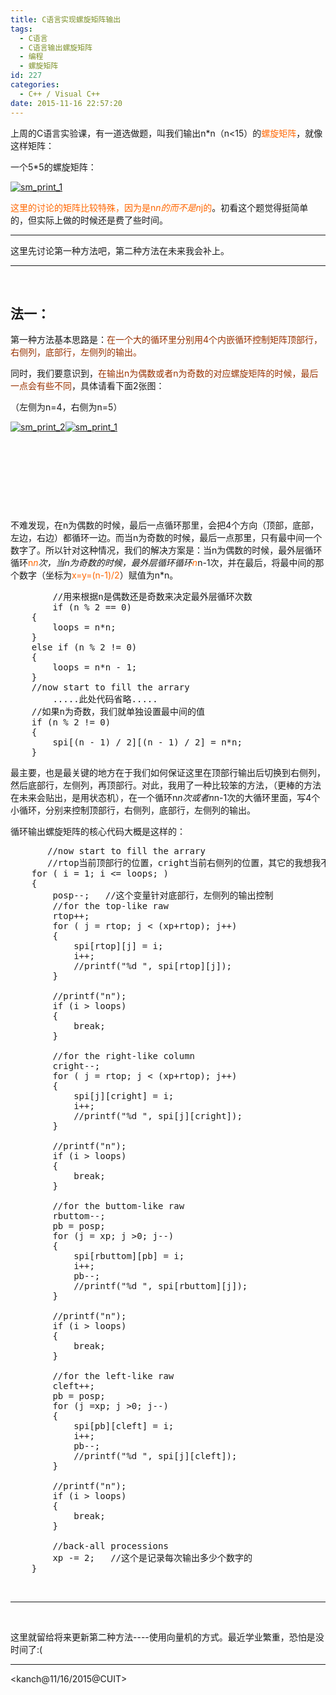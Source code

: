 ```yaml
---
title: C语言实现螺旋矩阵输出
tags:
  - C语言
  - C语言输出螺旋矩阵
  - 编程
  - 螺旋矩阵
id: 227
categories:
  - C++ / Visual C++
date: 2015-11-16 22:57:20
---
```


上周的C语言实验课，有一道选做题，叫我们输出n*n（n&lt;15）的<span style="color: #ff6600;">螺旋矩阵</span>，就像这样矩阵：

一个5*5的螺旋矩阵：

[![sm_print_1](http://139.129.6.122/wp-content/uploads/2015/11/sm_print_1.png)](http://139.129.6.122/wp-content/uploads/2015/11/sm_print_1.png)

<span style="color: #ff6600;">这里的讨论的矩阵比较特殊，因为是n*n的而不是n*j的</span>。初看这个题觉得挺简单的，但实际上做的时候还是费了些时间。

* * *

这里先讨论第一种方法吧，第二种方法在未来我会补上。

* * *

&nbsp;

## 法一：

第一种方法基本思路是：<span style="color: #993300;">在一个大的循环里分别用4个内嵌循环控制矩阵顶部行，右侧列，底部行，左侧列的输出。</span>

同时，我们要意识到，<span style="color: #993300;">在输出n为偶数或者n为奇数的对应螺旋矩阵的时候，最后一点会有些不同</span>，具体请看下面2张图：

（左侧为n=4，右侧为n=5）

[![sm_print_2](http://139.129.6.122/wp-content/uploads/2015/11/sm_print_2.png)](http://139.129.6.122/wp-content/uploads/2015/11/sm_print_2.png)[![sm_print_1](http://139.129.6.122/wp-content/uploads/2015/11/sm_print_1.png)](http://139.129.6.122/wp-content/uploads/2015/11/sm_print_1.png)

&nbsp;

&nbsp;

&nbsp;

&nbsp;

不难发现，在n为偶数的时候，最后一点循环那里，会把4个方向（顶部，底部，左边，右边）都循环一边。而当n为奇数的时候，最后一点那里，只有最中间一个数字了。所以针对这种情况，我们的解决方案是：当n为偶数的时候，最外层循环循环<span style="color: #ff6600;">n*n</span>次，当n为奇数的时候，最外层循环循环<span style="color: #ff6600;">n*n-1</span>次，并在最后，将最中间的那个数字（坐标为<span style="color: #ff6600;">x=y=(n-1)/2</span>）赋值为n*n。
<pre class="lang:c++ decode:true">        //用来根据n是偶数还是奇数来决定最外层循环次数
        if (n % 2 == 0)
	{
		loops = n*n;
	}
	else if (n % 2 != 0)
	{
		loops = n*n - 1;
	}
	//now start to fill the arrary
        .....此处代码省略.....
	//如果n为奇数，我们就单独设置最中间的值
	if (n % 2 != 0)
	{
		spi[(n - 1) / 2][(n - 1) / 2] = n*n;
	}</pre>
最主要，也是最关键的地方在于我们如何保证这里在顶部行输出后切换到右侧列，然后底部行，左侧列，再顶部行。对此，我用了一种比较笨的方法，（更棒的方法在未来会贴出，是用状态机），在一个循环n*n次或者n*n-1次的大循环里面，写4个小循环，分别来控制顶部行，右侧列，底部行，左侧列的输出。

循环输出螺旋矩阵的核心代码大概是这样的：
<pre class="lang:c++ decode:true ">       //now start to fill the arrary
       //rtop当前顶部行的位置，cright当前右侧列的位置，其它的我想我不用解释了
	for ( i = 1; i &lt;= loops; )
	{
		posp--;   //这个变量针对底部行，左侧列的输出控制
		//for the top-like raw
		rtop++;
		for ( j = rtop; j &lt; (xp+rtop); j++)   
		{
			spi[rtop][j] = i;
			i++;
			//printf("%d ", spi[rtop][j]);
		}

		//printf("n");
		if (i &gt; loops)
		{
			break;
		}

		//for the right-like column
		cright--;
		for ( j = rtop; j &lt; (xp+rtop); j++)   
		{
			spi[j][cright] = i;
			i++;
			//printf("%d ", spi[j][cright]);
		}

		//printf("n");
		if (i &gt; loops)
		{
			break;
		}

		//for the buttom-like raw
		rbuttom--;
		pb = posp;
		for (j = xp; j &gt;0; j--)
		{
			spi[rbuttom][pb] = i;
			i++;
			pb--;
			//printf("%d ", spi[rbuttom][j]);
		}

		//printf("n");
		if (i &gt; loops)
		{
			break;
		}

		//for the left-like raw
		cleft++;
		pb = posp;
		for (j =xp; j &gt;0; j--)
		{
			spi[pb][cleft] = i;
			i++;
			pb--;
			//printf("%d ", spi[j][cleft]);
		}

		//printf("n");
		if (i &gt; loops)
		{
			break;
		}

		//back-all processions
		xp -= 2;   //这个是记录每次输出多少个数字的
	}</pre>
&nbsp;

* * *

&nbsp;

这里就留给将来更新第二种方法----使用向量机的方式。最近学业繁重，恐怕是没时间了:(

* * *

&lt;kanch@11/16/2015@CUIT&gt;

&nbsp;